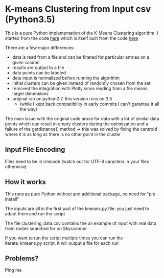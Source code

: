 # K-means Clustering from Input csv (Python3.5)

This is a pure Python implementation of the K-Means Clustering algorithm.
I started from the code [here](https://gist.github.com/iandanforth/5862470) which is itself built from the code [here](http://pandoricweb.tumblr.com/post/8646701677/python-implementation-of-the-k-means-clustering)

There are a few major differences:

- data is read from a file and can be filtered for particular entries on a given column
- results are output to a file
- data points can be labeled
- data input is normalized before running the algorithm
- initial clusters can be given instead of randomly chosen from the set
- removed the integration with Plotly since reading from a file means larger dimensions
- original ran on python2.7, this version runs on 3.5
    - (while I kept back compatibility in early commits I can't garantee it all the way)

The main issue with the original code arose for data with a lot of similar data points which can result in empty clusters during the optimization and a failure of the getdistance() method
-> this was solved by fixing the centroid where it is as long as there is no other point in the cluster



## Input File Encoding
Files need to be in Unicode (watch out for UTF-8 caracters in your files otherwise)

## How it works

This runs as pure Python without and additional package, no need for "pip install"

The inputs are all in the first part of the kmeans.py file; you just need to adapt them and run the script

The file clustering_data.csv contains the an example of input with real data from routes searched for on Skyscanner

If you want to run the script multiple times you can run the iterate_kmeans.py script, it will output a file for each run

## Problems?
Ping me
